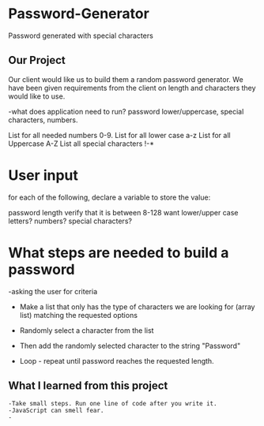 # Password-Generator
Password generated with special characters

## Our Project 
Our client would like us to build them a random password generator.  We have been given requirements from the client on length and characters they would like to use.   


-what does application need to run?
password lower/uppercase, special characters, numbers.

List for all needed numbers 0-9.
List for all lower case a-z
List for all Uppercase A-Z
List all special characters !-*

# User input 
for each of the following, declare a variable to store the value:

password length verify that it is between 8-128
want lower/upper
case letters? 
numbers? 
special characters?

# What steps are needed to build a password 
-asking the user for criteria

- Make a list that only has the type of characters we are looking for (array list) matching the requested options

- Randomly select a character from the list 

- Then add the randomly selected character to the string "Password"

- Loop - repeat until password reaches the requested length.  

## What I learned from this project 

    -Take small steps. Run one line of code after you write it. 
    -JavaScript can smell fear. 
    -




